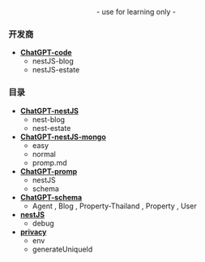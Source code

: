 <p align="center">
    - use for learning only -
</p>

### 开发商
- [**ChatGPT-code**](https://github.com/989x/backend/tree/main/ChatGPT-code)
    - nestJS-blog
    - nestJS-estate

### 目录
- [**ChatGPT-nestJS**](https://github.com/989x/backend/tree/main/ChatGPT-nestJS)
    - nest-blog
    - nest-estate
- [**ChatGPT-nestJS-mongo**](https://github.com/989x/backend/tree/main/ChatGPT-nestJS-mongo)
    - easy
    - normal
    - promp.md
- [**ChatGPT-promp**](https://github.com/989x/backend/tree/main/ChatGPT-promp)
    - nestJS
    - schema
- [**ChatGPT-schema**](https://github.com/989x/backend/tree/main/ChatGPT-schema)
    - Agent , Blog , Property-Thailand , Property , User
- [**nestJS**](https://github.com/989x/backend/tree/main/nestJS)
    - debug
- [**privacy**](https://github.com/989x/backend/tree/main/privacy)
    - env
    - generateUniqueId
